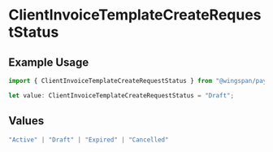 # ClientInvoiceTemplateCreateRequestStatus

## Example Usage

```typescript
import { ClientInvoiceTemplateCreateRequestStatus } from "@wingspan/payments/sdk/models/shared";

let value: ClientInvoiceTemplateCreateRequestStatus = "Draft";
```

## Values

```typescript
"Active" | "Draft" | "Expired" | "Cancelled"
```
